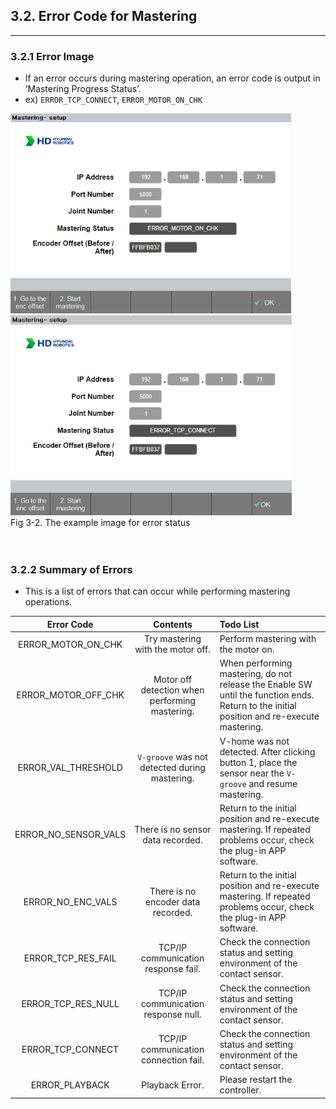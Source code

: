 ## 3.2. Error Code for Mastering
---
### 3.2.1 Error Image
- If an error occurs during mastering operation, an error code is output in ‘Mastering Progress Status’.
- ex) `ERROR_TCP_CONNECT`, `ERROR_MOTOR_ON_CHK`

<div>
<img src="../_assets/15_err_motor_on_eng.png" height="320vh">
<img src="../_assets/16_err_tcp_connect_eng.png" height="320vh"><br>
Fig 3-2. The example image for error status </div>

<br>
<br>

### 3.2.2 Summary of Errors
- This is a list of errors that can occur while performing mastering operations.

|Error Code|Contents|Todo List|
|:---:|:---:|:---|
|ERROR_MOTOR_ON_CHK|Try mastering with the motor off.|Perform mastering with the motor on.|
|ERROR_MOTOR_OFF_CHK|Motor off detection when performing mastering.|When performing mastering, do not release the Enable SW until the function ends. Return to the initial position and re-execute mastering.|
|ERROR_VAL_THRESHOLD|`V-groove` was not detected during mastering.|V-home was not detected. After clicking button 1, place the sensor near the `V-groove` and resume mastering.|
|ERROR_NO_SENSOR_VALS|There is no sensor data recorded.|Return to the initial position and re-execute mastering. If repeated problems occur, check the plug-in APP software.|
|ERROR_NO_ENC_VALS|There is no encoder data recorded.|Return to the initial position and re-execute mastering. If repeated problems occur, check the plug-in APP software.|
|ERROR_TCP_RES_FAIL| TCP/IP communication response fail. | Check the connection status and setting environment of the contact sensor. |
|ERROR_TCP_RES_NULL| TCP/IP communication response null. | Check the connection status and setting environment of the contact sensor. |
|ERROR_TCP_CONNECT | TCP/IP communication connection fail. | Check the connection status and setting environment of the contact sensor. |
|ERROR_PLAYBACK | Playback Error. | Please restart the controller. |
